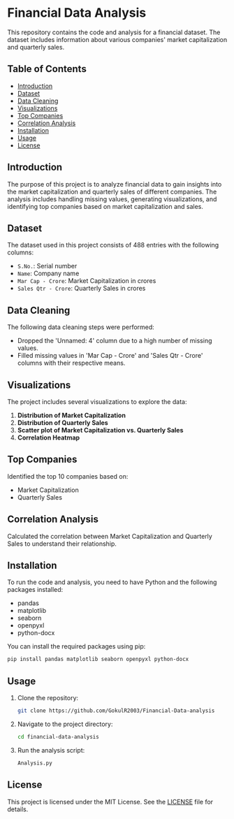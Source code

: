 # Financial Data Analysis

This repository contains the code and analysis for a financial dataset. The dataset includes information about various companies' market capitalization and quarterly sales.

## Table of Contents

- [Introduction](#introduction)
- [Dataset](#dataset)
- [Data Cleaning](#data-cleaning)
- [Visualizations](#visualizations)
- [Top Companies](#top-companies)
- [Correlation Analysis](#correlation-analysis)
- [Installation](#installation)
- [Usage](#usage)
- [License](#license)

## Introduction

The purpose of this project is to analyze financial data to gain insights into the market capitalization and quarterly sales of different companies. The analysis includes handling missing values, generating visualizations, and identifying top companies based on market capitalization and sales.

## Dataset

The dataset used in this project consists of 488 entries with the following columns:
- `S.No.`: Serial number
- `Name`: Company name
- `Mar Cap - Crore`: Market Capitalization in crores
- `Sales Qtr - Crore`: Quarterly Sales in crores

## Data Cleaning

The following data cleaning steps were performed:
- Dropped the 'Unnamed: 4' column due to a high number of missing values.
- Filled missing values in 'Mar Cap - Crore' and 'Sales Qtr - Crore' columns with their respective means.

## Visualizations

The project includes several visualizations to explore the data:
1. **Distribution of Market Capitalization**
2. **Distribution of Quarterly Sales**
3. **Scatter plot of Market Capitalization vs. Quarterly Sales**
4. **Correlation Heatmap**

## Top Companies

Identified the top 10 companies based on:
- Market Capitalization
- Quarterly Sales

## Correlation Analysis

Calculated the correlation between Market Capitalization and Quarterly Sales to understand their relationship.

## Installation

To run the code and analysis, you need to have Python and the following packages installed:

- pandas
- matplotlib
- seaborn
- openpyxl
- python-docx

You can install the required packages using pip:

```bash
pip install pandas matplotlib seaborn openpyxl python-docx
```

## Usage

1. Clone the repository:
    ```bash
    git clone https://github.com/GokulR2003/Financial-Data-analysis
    ```

2. Navigate to the project directory:
    ```bash
    cd financial-data-analysis
    ```

3. Run the analysis script:
    ```bash
    Analysis.py
    ```
## License

This project is licensed under the MIT License. See the [LICENSE](LICENSE) file for details.
